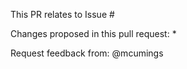 This PR relates to Issue #

Changes proposed in this pull request:
* 

Request feedback from: @mcumings